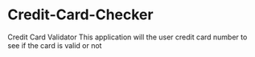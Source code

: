 # Credit-Card-Checker
Credit Card Validator 
This application will the user credit card number to see if the card is valid or not 
